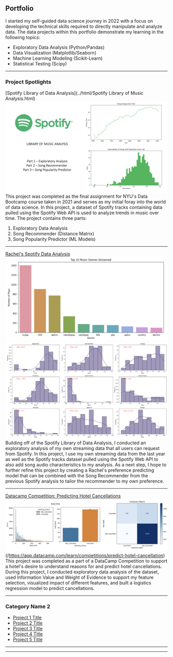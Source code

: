 ## Portfolio

I started my self-guided data science journey in 2022 with a focus on developing the technical skills required to directly manipulate and analyze data. The data projects within this portfolio demonstrate my learning in the following topics: 

- Exploratory Data Analysis (Python/Pandas)
- Data Visualization (Matplotlib/Seaborn)
- Machine Learning Modeling (Scikit-Learn)
- Statistical Testing (Scipy)
  
---

### Project Spotlights

[Spotify Library of Data Analysis](../html/Spotify Library of Music Analysis.html)
<img src="images/Spotify Analysis.png?raw=true"/>
This project was completed as the final assignment for NYU's Data Bootcamp course taken in 2021 and serves as my initial foray into the world of data science. In this project, a dataset of Spotify tracks containing data pulled using the Spotify Web API is used to analyze trends in music over time. The project contains three parts: <br>
1. Exploratory Data Analysis
2. Song Recommender (Distance Matrix)
3. Song Popularity Predictor (ML Models) 

---
[Rachel's Spotify Data Analysis](/pdf/sample_presentation.pdf)
<img src="images/Spotify Top 10 Genres.png?raw=true"/>
<img src="images/Rachel's Spotify Audio Chars.png?raw=true"/>
Building off of the Spotify Library of Data Analysis, I conducted an exploratory analysis of my own streaming data that all users can request from Spotify. In this project, I use my own streaming data from the last year as well as the Spotify tracks dataset pulled using the Spotify Web API to also add song audio characteristics to my analysis. As a next step, I hope to further refine this project by creating a Rachel's preference predicting model that can be combined with the Song Recommender from the previous Spotify analysis to tailor the recommender to my own preference. 

---
[Datacamp Competition: Predicting Hotel Cancellations](http://example.com/)
<img src="images/Hotel Cancellations.png?raw=true"/>
(/https://app.datacamp.com/learn/competitions/predict-hotel-cancellation)
This project was completed as a part of a DataCamp Competition to support a hotel's desire to understand reasons for and predict hotel cancellations. During this project, I conducted exploratory data analysis of the dataset, used Information Value and Weight of Evidence to support my feature selection, visualized impact of different features, and built a logistics regression model to predict cancellations. 

---

### Category Name 2

- [Project 1 Title](http://example.com/)
- [Project 2 Title](http://example.com/)
- [Project 3 Title](http://example.com/)
- [Project 4 Title](http://example.com/)
- [Project 5 Title](http://example.com/)

---




---

